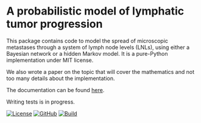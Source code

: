 # A probabilistic model of lymphatic tumor progression

This package contains code to model the spread of microscopic metastases through a system of lymph node levels (LNLs), using either a Bayesian network or a hidden Markov model. It is a pure-Python implementation under MIT license.

We also wrote a paper on the topic that will cover the mathematics and not too many details about the implementation.

The documentation can be found [here](https://lymph-model.readthedocs.io/en/latest/).

Writing tests is in progress.

[![License](https://img.shields.io/badge/license-MIT-blue.svg?style=flat "License")](https://github.com/rmnldwg/lymph/blob/master/LICENSE)
[![GitHub](https://img.shields.io/badge/GitHub-rmnldwg%2Flymph-blue.svg?style=flat "GitHub")](https://github.com/rmnldwg)
[![Build](https://travis-ci.com/rmnldwg/lymph.svg?token=68QyiiwPNnPjeProTgCG&branch=master&status=failed)](https://travis-ci.com/rmnldwg/lymph)
